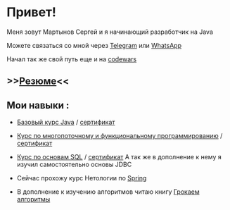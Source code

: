 # Привет!
Меня зовут Мартынов Сергей и я начинающий разработчик на Java

Можете связаться со мной через [Telegram](https://t.me/Scorpiord) или [WhatsApp](https://wa.me/79139347857)

Начал так же свой путь еще и на [codewars](https://www.codewars.com/users/MartynHiro)

## >>[Резюме](https://novosibirsk.hh.ru/applicant/resumes/view?resume=22a2d936ff0bffb5820039ed1f746a37343364)<<

## Мои навыки :
* [Базовый курс Java](https://netology.ru/profile/program/jd-cp-6/schedule) / [сертификат](https://netology.ru/backend/api/user/programs/32140/pdf_certificate)

* [Курс по многопоточному и функциональному программированию](https://netology.ru/profile/program/jadv-jd-cp/schedule) / [сертификат](https://netology.ru/backend/api/user/programs/39131/pdf_certificate)

* [Курс по основам SQL](https://netology.ru/profile/program/sqlbasic/schedule) / [сертификат](https://netology.ru/backend/api/user/programs/27904/pdf_certificate)
А так же в дополнение к нему я изучил самостоятельно основы JDBC

* Сейчас прохожу курс Нетологии по [Spring](https://netology.ru/profile/program/jspr-jd-cp-5/schedule)
* В дополнение к изучению алгоритмов читаю книгу [Грокаем алгоритмы](https://www.ozon.ru/product/grokaem-algoritmy-illyustrirovannoe-posobie-dlya-programmistov-i-lyubopytstvuyushchih-211433683/?advert=gKJX-CMhQJPA7Hfil9uQFLuJTaM8W-U6N6lz7uyUqePKug8ul0eQqYsAudTmTJa7tIDHD7zYgl9RZtIir-EoHdy0EFUJ5U-0Y5em2id2DDFHBoR5KS6nQm2ngnnOPgtxgZYr0AlG-WV3Oyjr3BVgPOoaQCSQUNgtfx6kMvPUe7ztilIbAQhkZvlotk1qI4_gwG49BmtbRN0vsUSne_0gXtjM5Dp4M2gSxrzkaKABZ95V0T181EOK9htdkgCEDvg2nsMNbRnVu0NE8VNtF1dSI3oTKPeBk4Wzmb4sjg-phnsBbGN85nJsOCA99TSNWxRLQgbw_Sp6EKsCUy2tJA&avtc=1&avte=4&avts=1684928645&keywords=%D0%B3%D1%80%D0%BE%D0%BA%D0%B0%D0%B5%D0%BC+%D0%B0%D0%BB%D0%B3%D0%BE%D1%80%D0%B8%D1%82%D0%BC%D1%8B&sh=BPbtJh7DLQ)
